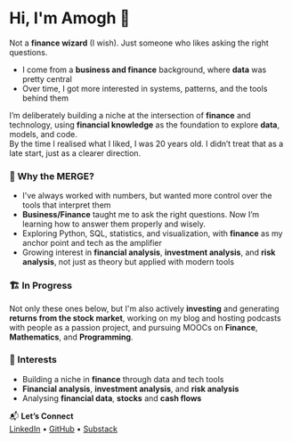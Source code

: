 # Hi, I'm Amogh 👋  

Not a **finance wizard** (I wish). Just someone who likes asking the right questions.  

- I come from a **business and finance** background, where **data** was pretty central 
- Over time, I got more interested in systems, patterns, and the tools behind them

I’m deliberately building a niche at the intersection of **finance** and technology, using **financial knowledge** as the foundation to explore **data**, models, and code.  
By the time I realised what I liked, I was 20 years old. I didn’t treat that as a late start, just as a clearer direction.  

### 🔁 Why the MERGE?  
- I've always worked with numbers, but wanted more control over the tools that interpret them  
- **Business/Finance** taught me to ask the right questions. Now I’m learning how to answer them properly and wisely.  
- Exploring Python, SQL, statistics, and visualization, with **finance** as my anchor point and tech as the amplifier  
- Growing interest in **financial analysis**, **investment analysis**, and **risk analysis**, not just as theory but applied with modern tools  

### 🏗️ In Progress  
Not only these ones below, but I'm also actively **investing** and generating **returns from the stock market**, working on my blog and hosting podcasts with people as a passion project, and pursuing MOOCs on **Finance**, **Mathematics**, and **Programming**.  

### 🧰 Interests  
- Building a niche in **finance** through data and tech tools  
- **Financial analysis**, **investment analysis**, and **risk analysis**  
- Analysing **financial data**, **stocks** and **cash flows**  

📬 **Let’s Connect**  
[LinkedIn](https://www.linkedin.com/in/mvamogh) • [GitHub](https://github.com/amoghmv) • [Substack](https://amoghmv.substack.com)  

